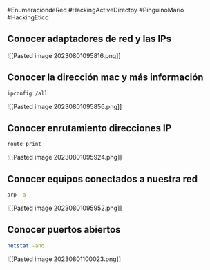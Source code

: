 #EnumeraciondeRed #HackingActiveDirectoy #PinguinoMario #HackingEtico 
## Conocer adaptadores de red y las IPs
![[Pasted image 20230801095816.png]]
## Conocer la dirección mac y más información
```bash
ipconfig /all
```
![[Pasted image 20230801095856.png]]
## Conocer enrutamiento direcciones IP
```bash
route print
```
![[Pasted image 20230801095924.png]]
## Conocer equipos conectados a nuestra red
```bash
arp -a
```
![[Pasted image 20230801095952.png]]
## Conocer puertos abiertos
```bash
netstat -ano
```
![[Pasted image 20230801100023.png]]
